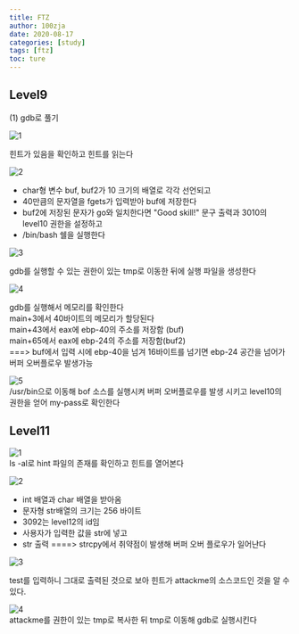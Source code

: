 ```yaml
---
title: FTZ
author: 100zja
date: 2020-08-17
categories: [study]
tags: [ftz]
toc: ture
---
```


## **Level9**  

(1) gdb로 풀기  

![1](/images/구1.PNG) 

힌트가 있음을 확인하고 힌트를 읽는다 

![2](/images/구2.PNG)  
* char형 변수 buf, buf2가 10 크기의 배열로 각각 선언되고  
* 40만큼의 문자열을 fgets가 입력받아 buf에 저장한다  
* buf2에 저장된 문자가 go와 일치한다면 "Good skill!" 문구 출력과 3010의 level10 권한을 설정하고
* /bin/bash 쉘을 실행한다  

![3](/images/구3.PNG)  

gdb를 실행할 수 있는 권한이 있는 tmp로 이동한 뒤에 실행 파일을 생성한다

![4](/images/구4.PNG)  

gdb를 실행해서 메모리를 확인한다  
main+3에서 40바이트의 메모리가 할당된다  
main+43에서 eax에 ebp-40의 주소를 저장함 (buf)    
main+65에서 eax에 ebp-24의 주소를 저장함(buf2)  
===> buf에서 입력 시에 ebp-40을 넘겨 16바이트를 넘기면 ebp-24 공간을 넘어가 버퍼 오버플로우 발생가능  

![5](/images/구5.PNG)  
/usr/bin으로 이동해 bof 소스를 실행시켜 버퍼 오버플로우를 발생 시키고 level10의 권한을 얻어 my-pass로 확인한다  




## **Level11**  

![1](/images/십1.PNG)  
ls -al로 hint 파일의 존재를 확인하고 힌트를 열어본다  

![2](/images/십2.PNG)  
* int 배열과 char 배열을 받아옴
* 문자형 str배열의 크기는 256 바이트  
* 3092는 level12의 id임  
* 사용자가 입력한 값을 str에 넣고
* str 출력
====> strcpy에서 취약점이 발생해 버퍼 오버 플로우가 일어난다  

![3](/images/십4.PNG)  


test를 입력하니 그대로 출력된 것으로 보아 힌트가 attackme의 소스코드인 것을 알 수 있다.  

![4](/images/십5.PNG)  
attackme를 권한이 있는 tmp로 복사한 뒤 tmp로 이동해 gdb로 실행시킨다  
